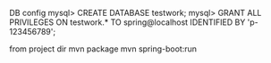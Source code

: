 DB config
mysql> CREATE DATABASE testwork;
mysql> GRANT ALL PRIVILEGES ON testwork.* TO spring@localhost IDENTIFIED BY 'p-123456789';

from project dir
mvn package
mvn spring-boot:run
